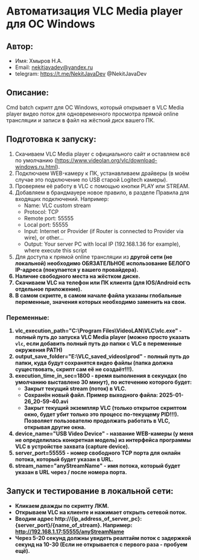 # Автоматизация VLC Media player для ОС Windows

## Автор:
- Имя: Хмыров Н.А. 
- Email: nekitjavadev@yandex.ru
- telegram: https://t.me/NekitJavaDev @NekitJavaDev

## Описание:

Cmd batch скрипт для ОС Windows, который открывает в VLC Media player видео поток 
для одновременного просмотра прямой online трансляции и записи в файл на жёсткий диск вашего ПК.

## Подготовка к запуску:
1. Скачиваем VLC Media player с официального сайт и оставляем всё по умолчанию (https://www.videolan.org/vlc/download-windows.ru.html).
2. Подключаем WEB-камеру к ПК, устанавливаем драйверы (в моём случае это подключение по USB старой Logitech камеры).
3. Проверяем её работу в VLC с помощью кнопки PLAY или STREAM. 
4. Добавляем в брандмауере новое правило, в разделе Правила для входящих подключений. Например:
   - Name: VLC custom stream
   - Protocol: TCP
   - Remote port: 55555
   - Local port: 55555
   - Input: Internet or Provider (if Router is connected to Provider via wire), or other...
   - Output: Your server PC with local IP (192.168.1.36 for example), where execute this script
5. Для доступа к прямой online трансляции из <b>другой сети (не локальной)<b> необходимо <b>ОБЯЗАТЕЛЬНОЕ</b> использование <b>БЕЛОГО IP-адреса</b> (покупается у вашего провайдера).
6. Наличие свободного места на жёстком диске.
7. Скачиваем VLC на телефон или ПК клиента (для IOS/Android есть отдельное приложение).
8. В самом скрипте, в самом начале файла указаны глобальные переменные, значения которых необходимо заменить на свои.

### Переменные:
1. vlc_execution_path="C:\Program Files\VideoLAN\VLC\vlc.exe" - полный путь до запуска VLC Media player (можно просто указать <code>vlc</code>, если добавить полный путь до папки с VLC в переменные окружения PATH)
2. output_save_folder="E:\VLC_saved_videos\prod" - полный путь до папки, куда будут сохранятся видео файлы (папка должна существовать, скрипт сам её не создаёт!!!).
3. execution_time_in_sec=1800 - время выполнения в секундах (по умолчанию выставлено 30 минут), по истечению которого будет:
   - Закрыт текущий stream (поток) в VLC.
   - Сохранён новый файл. Пример выходного файла: 2025-01-26_20-59-40.avi
   - Закрыт текущий экземпляр VLC (только открытое скриптом окно, <b>будет убит только это процесс по-текущему PID!!!</b>). Позволяет пользователю продолжать работать в VLC, открывая другие окна.
4. device_name="USB Video Device" - название WEB-камеры (у меня не определилась конкретная модель) <b>из интерфейса программы VLC в устройстве захвата (capture device)</b>.
5. server_port=55555 - номер свободного TCP порта для онлайн потока, который будет указан в URL.
6. stream_name="anyStreamName" - имя потока, который будет указан в URL через / после номера порта.


## Запуск и тестирование в локальной сети:
- Кликаем дважды по скрипту ЛКМ.
- Открываем VLC на клиенте и нажимает открыть сетевой поток.
- Вводим адрес http://{ip_address_of_server_pc}:{server_port}/{name_of_stream}. Например: http://192.168.1.17:55555/anyStreamName
- Через 5-20 секунд должны увидеть реалтайм поток с задержкой секунд на 10-30 (Если не открывается с первого раза - пробуем ещё).